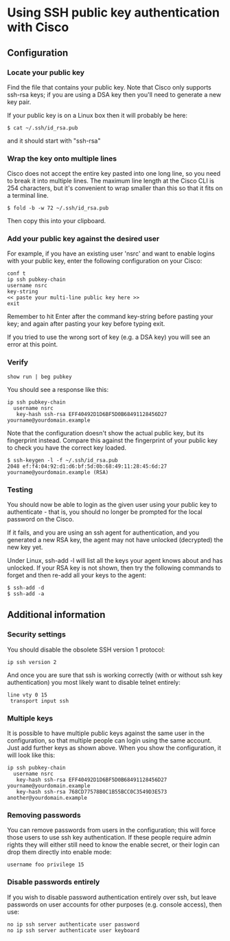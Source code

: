 # Using SSH public key authentication with Cisco
   
## Configuration

### Locate your public key

Find the file that contains your public key. Note that Cisco only supports ssh-rsa keys; if you are using a DSA key then you'll need to generate a new key pair.

If your public key is on a Linux box then it will probably be here:

```
$ cat ~/.ssh/id_rsa.pub
```
and it should start with "ssh-rsa"

### Wrap the key onto multiple lines

Cisco does not accept the entire key pasted into one long line, so you need to break it into multiple lines. The maximum line length at the Cisco CLI is 254 characters, but it's convenient to wrap smaller than this so that it fits on a terminal line.
```
$ fold -b -w 72 ~/.ssh/id_rsa.pub
```
Then copy this into your clipboard.

### Add your public key against the desired user

For example, if you have an existing user 'nsrc' and want to enable logins with your public key, enter the following configuration on your Cisco:
```
conf t
ip ssh pubkey-chain
username nsrc
key-string
<< paste your multi-line public key here >>
exit
```
Remember to hit Enter after the command key-string before pasting your key; and again after pasting your key before typing exit.

If you tried to use the wrong sort of key (e.g. a DSA key) you will see an error at this point.

### Verify

`show run | beg pubkey`

You should see a response like this:

```
ip ssh pubkey-chain
  username nsrc
   key-hash ssh-rsa EFF40492D1D6BF5D0B68491128456D27 yourname@yourdomain.example 
```
Note that the configuration doesn't show the actual public key, but its fingerprint instead. Compare this against the fingerprint of your public key to check you have the correct key loaded.
```
$ ssh-keygen -l -f ~/.ssh/id_rsa.pub
2048 ef:f4:04:92:d1:d6:bf:5d:0b:68:49:11:28:45:6d:27  yourname@yourdomain.example (RSA)
```
### Testing

You should now be able to login as the given user using your public key to authenticate - that is, you should no longer be prompted for the local password on the Cisco.

If it fails, and you are using an ssh agent for authentication, and you generated a new RSA key, the agent may not have unlocked (decrypted) the new key yet.

Under Linux, ssh-add -l will list all the keys your agent knows about and has unlocked. If your RSA key is not shown, then try the following commands to forget and then re-add all your keys to the agent:
```
$ ssh-add -d
$ ssh-add -a
```
## Additional information

### Security settings

You should disable the obsolete SSH version 1 protocol:

`ip ssh version 2`

And once you are sure that ssh is working correctly (with or without ssh key authentication) you most likely want to disable telnet entirely:
```
line vty 0 15
 transport input ssh
```
### Multiple keys

It is possible to have multiple public keys against the same user in the configuration, so that multiple people can login using the same account. Just add further keys as shown above. When you show the configuration, it will look like this:
```
ip ssh pubkey-chain
  username nsrc
   key-hash ssh-rsa EFF40492D1D6BF5D0B68491128456D27 yourname@yourdomain.example
   key-hash ssh-rsa 768CD77578B0C1B55BCC0C3549D3E573 another@yourdomain.example
```
### Removing passwords

You can remove passwords from users in the configuration; this will force those users to use ssh key authentication. If these people require admin rights they will either still need to know the enable secret, or their login can drop them directly into enable mode:

`username foo privilege 15`

### Disable passwords entirely

If you wish to disable password authentication entirely over ssh, but leave passwords on user accounts for other purposes (e.g. console access), then use:
```
no ip ssh server authenticate user password
no ip ssh server authenticate user keyboard
```
